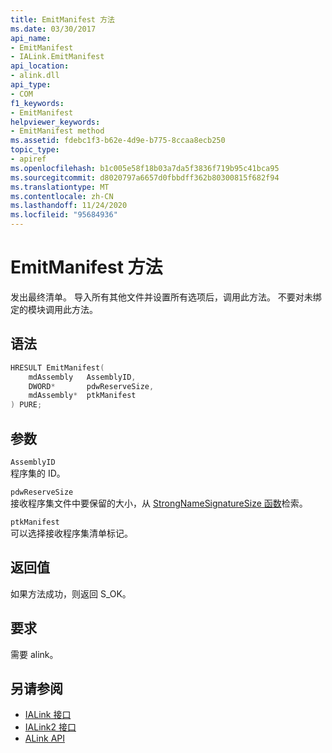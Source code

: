 ```yaml
---
title: EmitManifest 方法
ms.date: 03/30/2017
api_name:
- EmitManifest
- IALink.EmitManifest
api_location:
- alink.dll
api_type:
- COM
f1_keywords:
- EmitManifest
helpviewer_keywords:
- EmitManifest method
ms.assetid: fdebc1f3-b62e-4d9e-b775-8ccaa8ecb250
topic_type:
- apiref
ms.openlocfilehash: b1c005e58f18b03a7da5f3836f719b95c41bca95
ms.sourcegitcommit: d8020797a6657d0fbbdff362b80300815f682f94
ms.translationtype: MT
ms.contentlocale: zh-CN
ms.lasthandoff: 11/24/2020
ms.locfileid: "95684936"
---
```

# <a name="emitmanifest-method"></a>EmitManifest 方法

发出最终清单。 导入所有其他文件并设置所有选项后，调用此方法。 不要对未绑定的模块调用此方法。  
  
## <a name="syntax"></a>语法  
  
```cpp  
HRESULT EmitManifest(  
    mdAssembly   AssemblyID,  
    DWORD*       pdwReserveSize,  
    mdAssembly*  ptkManifest  
) PURE;  
```  
  
## <a name="parameters"></a>参数  

 `AssemblyID`  
 程序集的 ID。  
  
 `pdwReserveSize`  
 接收程序集文件中要保留的大小，从 [StrongNameSignatureSize 函数](../strong-naming/strongnamesignaturesize-function.md)检索。  
  
 `ptkManifest`  
 可以选择接收程序集清单标记。  
  
## <a name="return-value"></a>返回值  

 如果方法成功，则返回 S_OK。  
  
## <a name="requirements"></a>要求  

 需要 alink。  
  
## <a name="see-also"></a>另请参阅

- [IALink 接口](ialink-interface.md)
- [IALink2 接口](ialink2-interface.md)
- [ALink API](index.md)
